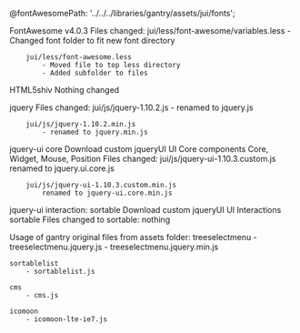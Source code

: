 @fontAwesomePath: '../../../libraries/gantry/assets/jui/fonts';


FontAwesome v4.0.3
	Files changed:
		jui/less/font-awesome/variables.less
			- Changed font folder to fit new font directory

		jui/less/font-awesome.less
			- Moved file to top less directory
			- Added subfolder to files



HTML5shiv
	Nothing changed


jquery
	Files changed:
		jui/js/jquery-1.10.2.js
			- renamed to jquery.js

		jui/js/jquery-1.10.2.min.js
			- renamed to jquery.min.js


jquery-ui core
	Download custom jqueryUI UI Core components Core, Widget, Mouse, Position
	Files changed:
		jui/js/jquery-ui-1.10.3.custom.js
			renamed to jquery.ui.core.js

		jui/js/jquery-ui-1.10.3.custom.min.js
			renamed to jquery-ui.core.min.js


jquery-ui interaction: sortable
	Download custom jqueryUI UI Interactions sortable
	Files changed to sortable: nothing





Usage of gantry original files from assets folder:
	treeselectmenu
		- treeselectmenu.jquery.js
		- treeselectmenu.jquery.min.js

	sortablelist
		- sortablelist.js

	cms
		- cms.js

	icomoon
		- icomoon-lte-ie7.js

